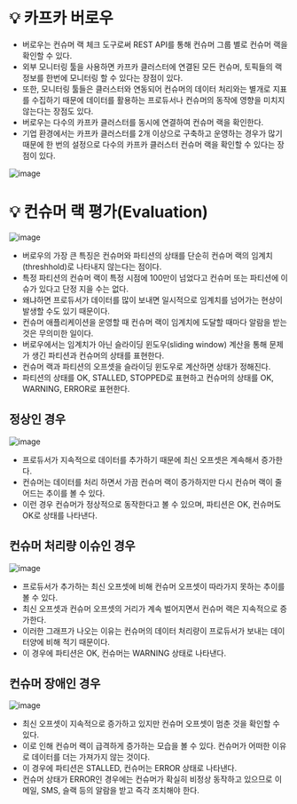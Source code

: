 # 💡 카프카 버로우

- 버로우는 컨슈머 랙 체크 도구로써 REST API를 통해 컨슈머 그룹 별로 컨슈머 랙을 확인할 수 있다.
- 외부 모니터링 툴을 사용하면 카프카 클러스터에 연결된 모든 컨슈머, 토픽들의 랙 정보를 한번에 모니터링 할 수 있다는 장점이 있다.
- 또한, 모니터링 툴들은 클러스터와 연동되어 컨슈머의 데이터 처리와는 별개로 지표를 수집하기 때문에 데이터를 활용하는 프로듀서나 컨슈머의 동작에 영향을 미치지 않는다는 장점도 있다.
- 버로우는 다수의 카프카 클러스터를 동시에 연결하여 컨슈머 랙을 확인한다.
- 기업 환경에서는 카프카 클러스터를 2개 이상으로 구축하고 운영하는 경우가 많기 때문에 한 번의 설정으로 다수의 카프카 클러스터 컨슈머 랙을 확인할 수 있다는 장점이 있다.

![image](https://github.com/user-attachments/assets/7fad1330-11e5-44ec-9ecf-8dfa8d6292ff)

# 💡 컨슈머 랙 평가(Evaluation)

![image](https://github.com/user-attachments/assets/c3f0e674-2d1b-4cbe-ada3-cc33ccc5f193)

- 버로우의 가장 큰 특징은 컨슈머와 파티션의 상태를 단순히 컨슈머 랙의 임계치(threshhold)로 나타내지 않는다는 점이다.
- 특정 파티션의 컨슈머 랙이 특정 시점에 100만이 넘었다고 컨슈머 또는 파티션에 이슈가 있다고 단정 지을 수는 없다.
- 왜냐하면 프로듀서가 데이터를 많이 보내면 일시적으로 임계치를 넘어가는 현상이 발생할 수도 있기 때문이다.
- 컨슈머 애플리케이션을 운영할 때 컨슈머 랙이 임계치에 도달할 때마다 알람을 받는 것은 무의미한 일이다.
- 버로우에서는 임계치가 아닌 슬라이딩 윈도우(sliding window) 계산을 통해 문제가 생긴 파티션과 컨슈머의 상태를 표현한다.
- 컨슈머 랙과 파티션의 오프셋을 슬라이딩 윈도우로 계산하면 상태가 정해진다.
- 파티션의 상태를 OK, STALLED, STOPPED로 표현하고 컨슈머의 상태를 OK, WARNING, ERROR로 표현한다.

## 정상인 경우

![image](https://github.com/user-attachments/assets/bc551da9-1c72-419b-86e7-d5eda2ba0591)

- 프로듀서가 지속적으로 데이터를 추가하기 때문에 최신 오프셋은 계속해서 증가한다.
- 컨슈머는 데이터를 처리 하면서 가끔 컨슈머 랙이 증가하지만 다시 컨슈머 랙이 줄어드는 추이를 볼 수 있다.
- 이런 경우 컨슈머가 정상적으로 동작한다고 볼 수 있으며, 파티션은 OK, 컨슈머도 OK로 상태를 나타낸다.

## 컨슈머 처리량 이슈인 경우

![image](https://github.com/user-attachments/assets/dad95977-1efc-4aab-afcd-a4cb68741392)

- 프로듀서가 추가하는 최신 오프셋에 비해 컨슈머 오프셋이 따라가지 못하는 추이를 볼 수 있다.
- 최신 오프셋과 컨슈머 오프셋의 거리가 계속 벌어지면서 컨슈머 랙은 지속적으로 증가한다.
- 이러한 그래프가 나오는 이유는 컨슈머의 데이터 처리량이 프로듀서가 보내는 데이터양에 비해 적기 때문이다.
- 이 경우에 파티션은 OK, 컨슈머는 WARNING 상태로 나타낸다.

## 컨슈머 장애인 경우

![image](https://github.com/user-attachments/assets/89077669-ba2d-4ff3-9611-b08f0a5ef56e)

- 최신 오프셋이 지속적으로 증가하고 있지만 컨슈머 오프셋이 멈춘 것을 확인할 수 있다.
- 이로 인해 컨슈머 랙이 급격하게 증가하는 모습을 볼 수 있다. 컨슈머가 어떠한 이유로 데이터를 더는 가져가지 않는 것이다.
- 이 경우에 파티션은 STALLED, 컨슈머는 ERROR 상태로 나타낸다.
- 컨슈머 상태가 ERROR인 경우에는 컨슈머가 확실히 비정상 동작하고 있으므로 이메일, SMS, 슬랙 등의 알람을 받고 즉각 조치해야 한다.
